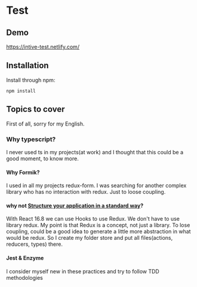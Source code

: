 # Test
## Demo
https://intive-test.netlify.com/

## Installation

Install through npm:
```
npm install
```


## Topics to cover
First of all, sorry for my English. 

### Why typescript?
I never used ts in my projects(at work) and I thought that this could be a good moment, to know more.

#### Why Formik?
I used in all my projects redux-form. I was searching for another complex library who has no interaction with redux. Just to loose coupling.  

#### why not [Structure your application in a standard way](https://jaysoo.ca/2016/02/28/organizing-redux-application/)?
With React 16.8 we can use Hooks to use Redux. We don't have to use library redux. My point is that Redux is a concept, not just a library. To lose coupling, could be a good idea to generate a little more abstraction in what would be redux.
So I create my folder store and put all files(actions, reducers, types) there.

#### Jest & Enzyme
I consider myself new in these practices and try to follow TDD methodologies
